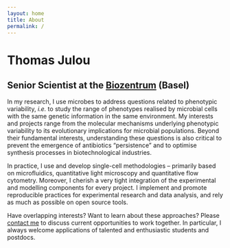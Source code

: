 ```yaml
---
layout: home
title: About
permalink: /
---
```


<h1>Thomas Julou</h1>
<h2>Senior Scientist at the <a href="https://www.biozentrum.unibas.ch/research/groups-platforms/overview/unit/nimwegen/">Biozentrum</a> (Basel)</h2>

In my research, I use microbes to address questions related to phenotypic variability, _i.e._ to study the range of phenotypes realised by microbial cells with the same genetic information in the same environment. My interests and projects range from the molecular mechanisms underlying phenotypic variability to its evolutionary implications for microbial populations. Beyond their fundamental interests, understanding these questions is also critical to prevent the emergence of antibiotics “persistence” and to optimise synthesis processes in biotechnological industries.

In practice, I use and develop single-cell methodologies – primarily based on microfluidics, quantitative light microscopy and quantitative flow cytometry. Moreover, I cherish a very tight integration of the experimental and modelling components for every project. I implement and promote reproducible practices for experimental research and data analysis, and rely as much as possible on open source tools.

Have overlapping interests? Want to learn about these approaches? Please [contact me](contact) to discuss current opportunities to work together. In particular, I always welcome applications of talented and enthusiastic students and postdocs.

<!-- To know more about me, you can have a look at [my curriculum](#) and check [some of my other interests](#). -->
